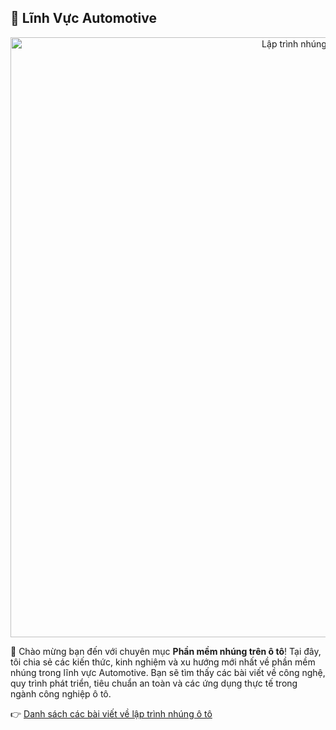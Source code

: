 ## 🚗 Lĩnh Vực Automotive

<p align="center">
  <img src="/automotive/assets/automotive.png" alt="Lập trình nhúng trong ô tô" style="width: 100vw" />
</p>

👋 Chào mừng bạn đến với chuyên mục **Phần mềm nhúng trên ô tô**! Tại đây, tôi chia sẻ các kiến thức, kinh nghiệm và xu hướng mới nhất về phần mềm nhúng trong lĩnh vực Automotive. Bạn sẽ tìm thấy các bài viết về công nghệ, quy trình phát triển, tiêu chuẩn an toàn và các ứng dụng thực tế trong ngành công nghiệp ô tô.

👉 [Danh sách các bài viết về lập trình nhúng ô tô](/automotive/posts/)